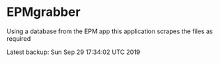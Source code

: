 # EPMgrabber
Using a database from the EPM app this application scrapes the files as required


Latest backup: Sun Sep 29 17:34:02 UTC 2019
